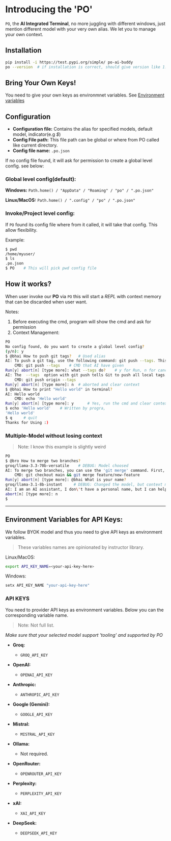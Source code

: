 # Introducing the 'PO'

`PO`, the **AI Integrated Terminal**, no more juggling with different windows, just mention different model with your very own alias. We let you to manage your own context.

## Installation
```bash
pip install -i https://test.pypi.org/simple/ po-ai-buddy
po --version  # if installation is correct, should give version like 1.1.1
```

## Bring Your Own Keys!
You need to give your own keys as environmnet variables. See <a href="#env-var">Environment variables</a>

## Configuration
- **Configuration file:** Contains the alias for specified models, default model, indicator(e.g _$_)
- **Config File path:** This file path can be global or where from PO called like current directory.
- **Config file name:** `.po.json`


If no config file found, it will ask for permission to create a global level config. see below:

### Global level config(default):

**Windows:**
`Path.home() / "AppData" / "Roaming" / "po" / ".po.json"`

**Linux/MacOS:**
`Path.home() / ".config" / "po" / ".po.json"`


### Invoke/Project level config:
If `PO` found its config file where from it called, it will take that config. This allow flexibility.

Example: 
```bash
$ pwd
/home/myuser/
$ ls
.po.json
$ PO    # This will pick pwd config file
```


## How it works?

When user invoke our **PO** via `PO` this will start a _REPL_ with context memory that can be discarded when user want.
    

Notes: 
1. Before executing the cmd, program will show the cmd and ask for permission
2. Context Management: 

```bash
PO
No config found, do you want to create a global level config?
(y/n): y
$ @bhai How to push git tags?   # Used alias
AI: To push a git tag, use the following command: git push --tags. This will push all local tags to the remote repository.
    CMD: git push --tags    # CMD that AI have given
Run[y] abort[n] [type more]: what --tags do?    # y for Run, n for cancel, type anything else to keep talking(context maintained)
AI: The  --tags  option with git push tells Git to push all local tags. Using  git push origin --tags  would specifically push tags to the 'origin' repository.
    CMD: git push origin --tags
Run[y] abort[n] [type more]: n  # aborted and clear context
$ @bhai How to print "Hello world" in terminal?
AI: Hello world
    CMD: echo 'Hello world'
Run[y] abort[n] [type more]: y      # Yes, run the cmd and clear context
$ echo 'Hello world'    # Written by progra,
'Hello world'
$ q     # quit
Thanks for Using :)
```

### Multiple-Model without losing context
> Note: I know this example is slightly weird
```bash
PO
$ @bro How to merge two branches?
groq/llama-3.3-70b-versatile    # DEBUG: Model choosed
AI: To merge two branches, you can use the 'git merge' command. First, check out the branch you want to merge into, then use 'git merge <branch-name>' to merge the other branch into it. For example: git checkout main && git merge feature/new-feature
    CMD: git checkout main && git merge feature/new-feature
Run[y] abort[n] [type more]: @bhai What is your name?
groq/llama-3.1-8b-instant     # DEBUG: Changed the model, but context maintained
AI: I am an AI assistant, I don\'t have a personal name, but I can help you with any questions or tasks you have.
abort[n] [type more]: n
$
```

---




<h2 id="env-var">Environment Variables for API Keys:</h2>
We follow BYOK model and thus you need to give API keys as environment variables.

> These variables names are opinionated by instructor library.

Linux/MacOS:
```bash
export API_KEY_NAME=<your-api-key-here>
```

Windows:
```bash
setx API_KEY_NAME "your-api-key-here"
```

### API KEYS


You need to provider API keys as environment variables. Below you can the corresponding variable name.

> Note: Not full list.

_Make sure that your selected model support 'tooling' and supported by PO_

- **Groq:**
  - `GROQ_API_KEY`

- **OpenAI:**
  - `OPENAI_API_KEY`

- **Anthropic:**
  - `ANTHROPIC_API_KEY`

- **Google (Gemini):**
  - `GOOGLE_API_KEY`

- **Mistral:**
  - `MISTRAL_API_KEY`

- **Ollama:**
  - Not required.

- **OpenRouter:**
  - `OPENROUTER_API_KEY`

- **Perplexity:**
  - `PERPLEXITY_API_KEY`

- **xAI:**
  - `XAI_API_KEY`

- **DeepSeek:**
  - `DEEPSEEK_API_KEY`

